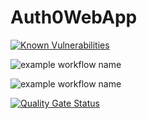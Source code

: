 # Auth0WebApp
 
[![Known Vulnerabilities](https://snyk.io/test/github/arock95/pyAuth0WebApp-demo/badge.svg?targetFile=requirements.txt)](https://snyk.io/test/github/arock95/pyAuth0WebApp-demo?targetFile=requirements.txt)

![example workflow name](https://github.com/arock95/pyAuth0WebApp-demo/workflows/CodeQL/badge.svg)

![example workflow name](https://github.com/arock95/pyAuth0WebApp-demo/workflows/Scan%20and%20Deploy%20to%20Heroku/badge.svg)

[![Quality Gate Status](https://sonarcloud.io/api/project_badges/measure?project=arock95_pyAuth0WebApp-demo&metric=alert_status)](https://sonarcloud.io/dashboard?id=arock95_pyAuth0WebApp-demo)
